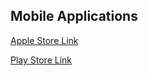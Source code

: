 ## Mobile Applications


<i class="fa fa-apple"></i>
[Apple Store Link]()

<i class="fa fa-android"></i>
[Play Store Link]()

